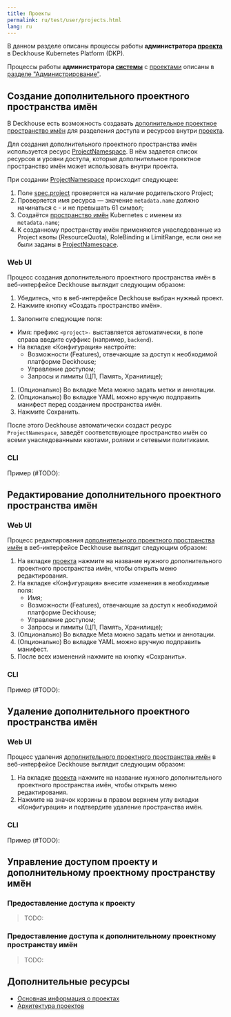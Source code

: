 ```yaml
---
title: Проекты
permalink: ru/test/user/projects.html
lang: ru
---
```


В данном разделе описаны процессы работы **администратора [проекта](glossary.html#проект)** в Deckhouse Kubernetes Platform (DKP).

Процессы работы **администратора [системы](../concepts/glossary.html#система)** с [проектами](../concepts/glossary.html#проект) описаны в [разделе "Администрирование"](../admin/projects.html).

<!-- В данном разделе описаны процессы создания, редактирования и удаления [дополнительных проектных пространств имён](../concepts/glossary.html#дополнительное-проектное-пространство-имён) внутри проекта.

- Основная информация о проектах описана в [разделе "Концепции"](../concepts/projects.html).
- Более детальная информация о проектах находится в [разделе "Архитектура"](../architecture/projects.html).
- Процессы создания проектов при помощи встроенных и собственных шаблонов описаны в [разделе "Администрирование"](../admin/projects.html). -->

## Создание дополнительного проектного пространства имён

В Deckhouse есть возможность создавать [дополнительное проектное пространство имён](../concepts/glossary.html#дополнительное-проектное-пространство-имён) для разделения доступа и ресурсов внутри [проекта](../concepts/glossary.html#проект).

Для создания дополнительного проектного пространства имён используется ресурс [ProjectNamespace](#TODO). В нём задается список ресурсов и уровни доступа, которые дополнительное проектное пространство имён может использовать внутри проекта.

При создании [ProjectNamespace](TODO) происходит следующее:

1. Поле [spec.project](TODO) проверяется на наличие родительского Project;
1. Проверяется имя ресурса — значение `metadata.name` должно начинаться с <project>- и не превышать 61 символ;
1. Создаётся [пространство имён](../concepts/glossary.html#пространство-имён) Kubernetes с именем из `metadata.name`;
1. К созданному пространству имён применяются унаследованные из Project квоты (ResourceQuota), RoleBinding и LimitRange, если они не были заданы в [ProjectNamespace](TODO).

### Web UI

Процесс создания дополнительного проектного пространства имён в веб-интерфейсе Deckhouse выглядит следующим образом:

1. Убедитесь, что в веб-интерфейсе Deckhouse выбран нужный проект.
1. Нажмите кнопку «Создать пространство имён».

<!--
- Рабочий вариант, будет изменен позже.
  ![project-namespace-sidebar](../../images/multitenancy(test)/project-namespace-sidebar.png)
-->

1. Заполните следующие поля:
- Имя: префикс `<project>-` выставляется автоматически, в поле справа введите суффикс (например, `backend`).
- На вкладке «Конфигурация» настройте:
  - Возможности (Features), отвечающие за доступ к необходимой платформе Deckhouse;
  - Управление доступом;
  - Запросы и лимиты (ЦП, Память, Хранилище);
1. (Опционально) Во вкладке Meta можно задать метки и аннотации.
1. (Опционально) Во вкладке YAML можно вручную подправить манифест перед созданием пространства имён.
1. Нажмите Сохранить.

<!--
- Рабочий вариант, будет изменен позже.
  ![project-namespace-creation](../../images/multitenancy(test)/project-namespace-creation.png)
-->

После этого Deckhouse автоматически создаст ресурс `ProjectNamespace`, заведёт соответствующее пространство имён со всеми унаследованными квотами, ролями и сетевыми политиками.

### CLI

Пример (#TODO):

## Редактирование дополнительного проектного пространства имён

### Web UI

Процесс редактирования [дополнительного проектного пространства имён](../concepts/glossary.html#дополнительное-проектное-пространство-имён) в веб-интерфейсе Deckhouse выглядит следующим образом:

1. На вкладке [проекта](../concepts/glossary.html#проект) нажмите на название нужного дополнительного проектного пространства имён, чтобы открыть меню редактирования.
1. На вкладке «Конфигурация» внесите изменения в необходимые поля:
   - Имя;
   - Возможности (Features), отвечающие за доступ к необходимой платформе Deckhouse;
   - Управление доступом;
   - Запросы и лимиты (ЦП, Память, Хранилище);
1. (Опционально) Во вкладке Meta можно задать метки и аннотации.
1. (Опционально) Во вкладке YAML можно вручную подправить манифест.
1. После всех изменений нажмите на кнопку «Сохранить».

<!--
- Рабочий вариант, будет изменен позже.
    ![project-editing](../../images/multitenancy(test)/project-editing.png)
-->

### CLI

Пример (#TODO):

## Удаление дополнительного проектного пространства имён

### Web UI

Процесс удаления [дополнительного проектного пространства имён](../concepts/glossary.html#дополнительное-проектное-пространство-имён) в веб-интерфейсе Deckhouse выглядит следующим образом:

1. На вкладке [проекта](../concepts/glossary.html#проект) нажмите на название нужного дополнительного проектного пространства имён, чтобы открыть меню редактирования.
1. Нажмите на значок корзины в правом верхнем углу вкладки «Конфигурация» и подтвердите удаление пространства имён.

### CLI

Пример (#TODO):

## Управление доступом проекту и дополнительному проектному пространству имён

### Предоставление доступа к проекту

> TODO:

### Предоставление доступа к дополнительному проектному пространству имён

> TODO:

## Дополнительные ресурсы

- [Основная информация о проектах](../concepts/projects.html)
- [Архитектура проектов](../architecture/projects.html)
